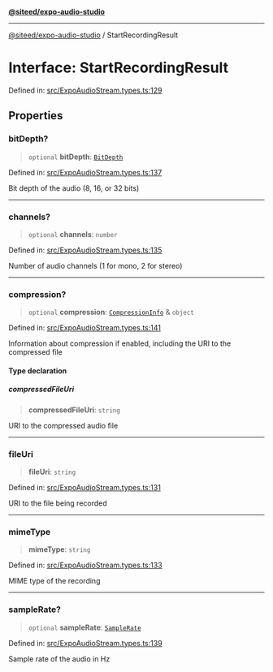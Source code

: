 [**@siteed/expo-audio-studio**](../README.md)

***

[@siteed/expo-audio-studio](../README.md) / StartRecordingResult

# Interface: StartRecordingResult

Defined in: [src/ExpoAudioStream.types.ts:129](https://github.com/deeeed/expo-audio-stream/blob/e9d4ade779a423b3aff172ba9ca49eec6c8962d9/packages/expo-audio-studio/src/ExpoAudioStream.types.ts#L129)

## Properties

### bitDepth?

> `optional` **bitDepth**: [`BitDepth`](../type-aliases/BitDepth.md)

Defined in: [src/ExpoAudioStream.types.ts:137](https://github.com/deeeed/expo-audio-stream/blob/e9d4ade779a423b3aff172ba9ca49eec6c8962d9/packages/expo-audio-studio/src/ExpoAudioStream.types.ts#L137)

Bit depth of the audio (8, 16, or 32 bits)

***

### channels?

> `optional` **channels**: `number`

Defined in: [src/ExpoAudioStream.types.ts:135](https://github.com/deeeed/expo-audio-stream/blob/e9d4ade779a423b3aff172ba9ca49eec6c8962d9/packages/expo-audio-studio/src/ExpoAudioStream.types.ts#L135)

Number of audio channels (1 for mono, 2 for stereo)

***

### compression?

> `optional` **compression**: [`CompressionInfo`](CompressionInfo.md) & `object`

Defined in: [src/ExpoAudioStream.types.ts:141](https://github.com/deeeed/expo-audio-stream/blob/e9d4ade779a423b3aff172ba9ca49eec6c8962d9/packages/expo-audio-studio/src/ExpoAudioStream.types.ts#L141)

Information about compression if enabled, including the URI to the compressed file

#### Type declaration

##### compressedFileUri

> **compressedFileUri**: `string`

URI to the compressed audio file

***

### fileUri

> **fileUri**: `string`

Defined in: [src/ExpoAudioStream.types.ts:131](https://github.com/deeeed/expo-audio-stream/blob/e9d4ade779a423b3aff172ba9ca49eec6c8962d9/packages/expo-audio-studio/src/ExpoAudioStream.types.ts#L131)

URI to the file being recorded

***

### mimeType

> **mimeType**: `string`

Defined in: [src/ExpoAudioStream.types.ts:133](https://github.com/deeeed/expo-audio-stream/blob/e9d4ade779a423b3aff172ba9ca49eec6c8962d9/packages/expo-audio-studio/src/ExpoAudioStream.types.ts#L133)

MIME type of the recording

***

### sampleRate?

> `optional` **sampleRate**: [`SampleRate`](../type-aliases/SampleRate.md)

Defined in: [src/ExpoAudioStream.types.ts:139](https://github.com/deeeed/expo-audio-stream/blob/e9d4ade779a423b3aff172ba9ca49eec6c8962d9/packages/expo-audio-studio/src/ExpoAudioStream.types.ts#L139)

Sample rate of the audio in Hz
